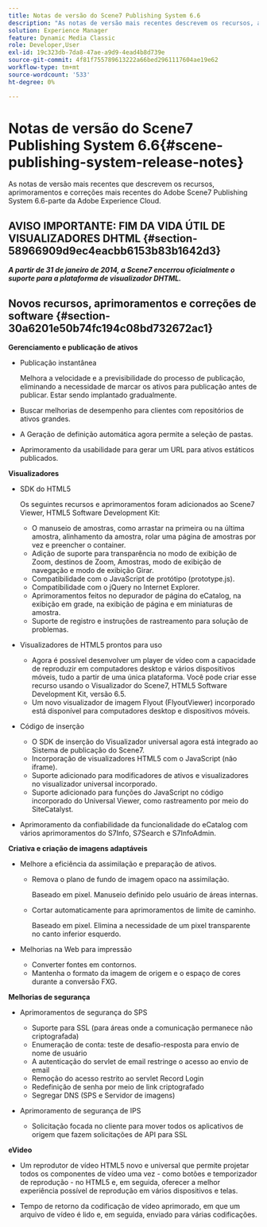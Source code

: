 ```yaml
---
title: Notas de versão do Scene7 Publishing System 6.6
description: "As notas de versão mais recentes descrevem os recursos, aprimoramentos e correções mais recentes do Adobe Scene7 Publishing System 6.6, parte da solução Adobe Experience Manager no Adobe Experience Cloud."
solution: Experience Manager
feature: Dynamic Media Classic
role: Developer,User
exl-id: 19c323db-7da8-47ae-a9d9-4ead4b8d739e
source-git-commit: 4f81f755789613222a66bed2961117604ae19e62
workflow-type: tm+mt
source-wordcount: '533'
ht-degree: 0%

---
```


# Notas de versão do Scene7 Publishing System 6.6{#scene-publishing-system-release-notes}

As notas de versão mais recentes que descrevem os recursos, aprimoramentos e correções mais recentes do Adobe Scene7 Publishing System 6.6-parte da Adobe Experience Cloud.

## AVISO IMPORTANTE: FIM DA VIDA ÚTIL DE VISUALIZADORES DHTML {#section-58966909d9ec4eacbb6153b83b1642d3}

***A partir de 31 de janeiro de 2014, a Scene7 encerrou oficialmente o suporte para a plataforma de visualizador DHTML.***

## Novos recursos, aprimoramentos e correções de software {#section-30a6201e50b74fc194c08bd732672ac1}

**Gerenciamento e publicação de ativos**

* Publicação instantânea

  Melhora a velocidade e a previsibilidade do processo de publicação, eliminando a necessidade de marcar os ativos para publicação antes de publicar. Estar sendo implantado gradualmente.

* Buscar melhorias de desempenho para clientes com repositórios de ativos grandes.
* A Geração de definição automática agora permite a seleção de pastas.
* Aprimoramento da usabilidade para gerar um URL para ativos estáticos publicados.

**Visualizadores**

* SDK do HTML5

  Os seguintes recursos e aprimoramentos foram adicionados ao Scene7 Viewer, HTML5 Software Development Kit:

   * O manuseio de amostras, como arrastar na primeira ou na última amostra, alinhamento da amostra, rolar uma página de amostras por vez e preencher o container.
   * Adição de suporte para transparência no modo de exibição de Zoom, destinos de Zoom, Amostras, modo de exibição de navegação e modo de exibição Girar.
   * Compatibilidade com o JavaScript de protótipo (prototype.js).
   * Compatibilidade com o jQuery no Internet Explorer.
   * Aprimoramentos feitos no depurador de página do eCatalog, na exibição em grade, na exibição de página e em miniaturas de amostra.
   * Suporte de registro e instruções de rastreamento para solução de problemas.

* Visualizadores de HTML5 prontos para uso

   * Agora é possível desenvolver um player de vídeo com a capacidade de reproduzir em computadores desktop e vários dispositivos móveis, tudo a partir de uma única plataforma. Você pode criar esse recurso usando o Visualizador do Scene7, HTML5 Software Development Kit, versão 6.5.
   * Um novo visualizador de imagem Flyout (FlyoutViewer) incorporado está disponível para computadores desktop e dispositivos móveis.

* Código de inserção

   * O SDK de inserção do Visualizador universal agora está integrado ao Sistema de publicação do Scene7.
   * Incorporação de visualizadores HTML5 com o JavaScript (não iframe).
   * Suporte adicionado para modificadores de ativos e visualizadores no visualizador universal incorporado.
   * Suporte adicionado para funções do JavaScript no código incorporado do Universal Viewer, como rastreamento por meio do SiteCatalyst.

* Aprimoramento da confiabilidade da funcionalidade do eCatalog com vários aprimoramentos do S7Info, S7Search e S7InfoAdmin.

**Criativa e criação de imagens adaptáveis**

* Melhore a eficiência da assimilação e preparação de ativos.

   * Remova o plano de fundo de imagem opaco na assimilação.

     Baseado em pixel. Manuseio definido pelo usuário de áreas internas.
   * Cortar automaticamente para aprimoramentos de limite de caminho.

     Baseado em pixel. Elimina a necessidade de um pixel transparente no canto inferior esquerdo.

* Melhorias na Web para impressão

   * Converter fontes em contornos.
   * Mantenha o formato da imagem de origem e o espaço de cores durante a conversão FXG.

**Melhorias de segurança**

* Aprimoramentos de segurança do SPS

   * Suporte para SSL (para áreas onde a comunicação permanece não criptografada)
   * Enumeração de conta: teste de desafio-resposta para envio de nome de usuário
   * A autenticação do servlet de email restringe o acesso ao envio de email
   * Remoção do acesso restrito ao servlet Record Login
   * Redefinição de senha por meio de link criptografado
   * Segregar DNS (SPS e Servidor de imagens)

* Aprimoramento de segurança de IPS

   * Solicitação focada no cliente para mover todos os aplicativos de origem que fazem solicitações de API para SSL

**eVideo**

* Um reprodutor de vídeo HTML5 novo e universal que permite projetar todos os componentes de vídeo uma vez - como botões e temporizador de reprodução - no HTML5 e, em seguida, oferecer a melhor experiência possível de reprodução em vários dispositivos e telas.

* Tempo de retorno da codificação de vídeo aprimorado, em que um arquivo de vídeo é lido e, em seguida, enviado para várias codificações.
